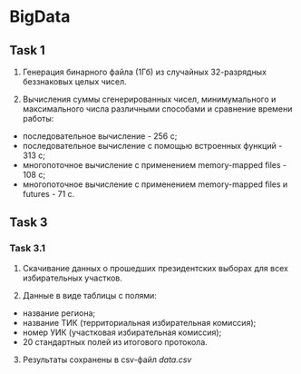 # BigData

## Task 1
1. Генерация бинарного файла (1Гб) из случайных 32-разрядных беззнаковых целых чисел.

2. Вычисления суммы сгенерированных чисел, минимумального и максимального числа различными способами и сравнение времени работы: 
* последовательное вычисление - 256 с;
* последовательное вычисление с помощью встроенных функций - 313 с;
* многопоточное вычисление с применением memory-mapped files - 108 с;
* многопоточное вычисление с применением memory-mapped files и futures - 71 с.

## Task 3
### Task 3.1
1. Скачивание данных о прошедших президентских выборах для всех избирательных участков.

2. Данные в виде таблицы с полями:
* название региона;
* название ТИК (территориальная избирательная комиссия);
* номер УИК (участковая избирательная комиссия);
* 20 стандартных полей из итогового протокола.

3. Результаты сохранены в csv-файл *data.csv* 
